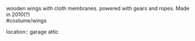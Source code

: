 wooden wings with cloth membranes.  powered with gears and ropes.  Made in 2010(?)  
#costume/wings

location:: garage attic